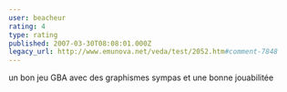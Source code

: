 ```yaml
---
user: beacheur
rating: 4
type: rating
published: 2007-03-30T08:08:01.000Z
legacy_url: http://www.emunova.net/veda/test/2052.htm#comment-7848
---
```

un bon jeu GBA avec des graphismes sympas et une bonne jouabilitée